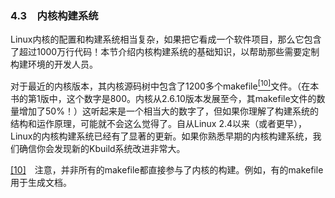 ### 4.3　内核构建系统

Linux内核的配置和构建系统相当复杂，如果把它看成一个软件项目，那么它包含了超过1000万行代码！本节介绍内核构建系统的基础知识，以帮助那些需要定制构建环境的开发人员。

对于最近的内核版本，其内核源码树中包含了1200多个makefile<a class="my_markdown" href="['#anchor0410']"><sup class="my_markdown">[10]</sup></a>文件。（在本书的第1版中，这个数字是800。内核从2.6.10版本发展至今，其makefile文件的数量增加了50%！）这听起来是一个相当大的数字了，但如果你理解了构建系统的结构和运作原理，可能就不会这么觉得了。自从Linux 2.4以来（或者更早），Linux的内核构建系统已经有了显著的更新。如果你熟悉早期的内核构建系统，我们确信你会发现新的Kbuild系统改进非常大。

<a class="my_markdown" href="['#ac0410']">[10]</a>　注意，并非所有的makefile都直接参与了内核的构建。例如，有的makefile用于生成文档。


